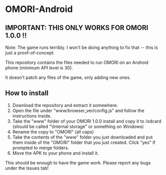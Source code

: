 # OMORI-Android

## IMPORTANT: THIS ONLY WORKS FOR OMORI 1.0.0 !!

Note: The game runs terribly. I won't be doing anything to fix that -- this is just a proof-of-concept.

This repository contains the files needed to run OMORI on an Android phone (minimum API level is 30).

It doesn't patch any files of the game, only adding new ones.

## How to install

1) Download the repository and extract it somewhere.
2) Open the file under "www/browser_ver/config.js" and follow the instructions inside.
3) Take the "www" folder of your OMORI 1.0.0 install and copy it to /sdcard (should be called "\Internal storage" or something on Windows)
4) Rename the copy to "OMORI" (all caps)
5) Take the contents of the "www" folder you just downloaded and put them inside of the "OMORI" folder that you just created. Click "yes" if prompted to merge folders.
6) Move the APK to your phone and install it.

This should be enough to have the game work. Please report any bugs under the Issues tab!
